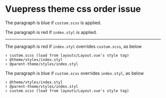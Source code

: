 # Vuepress theme css order issue

<p class="blue">The paragraph is blue if <code>custom.scss</code> is applied.</p>

<p class="red">The paragraph is red if <code>index.styl</code> is applied.</p>

<hr>
<p>The paragraph is red if <code>index.styl</code> overrides <code>custom.scss</code>, as below</p>

<pre><code>↑ custom.scss (load from layouts/Layout.vue's style tag)
↑ @theme/styles/index.styl
↑ @parent-theme/styles/index.styl
</code></pre>

<p>The paragraph is blue if <code>custom.scss</code> overrides <code>index.styl</code>, as below</p>

<pre><code>↑ @theme/styles/index.styl
↑ @parent-theme/styles/index.styl
↑ custom.scss (load from layouts/Layout.vue's style tag)
</code></pre>

